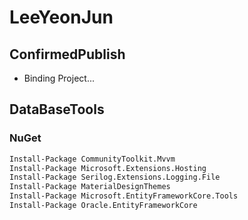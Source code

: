 # LeeYeonJun

## ConfirmedPublish
- Binding Project...

## DataBaseTools
### NuGet
```bash
Install-Package CommunityToolkit.Mvvm
Install-Package Microsoft.Extensions.Hosting
Install-Package Serilog.Extensions.Logging.File
Install-Package MaterialDesignThemes
Install-Package Microsoft.EntityFrameworkCore.Tools
Install-Package Oracle.EntityFrameworkCore
```



